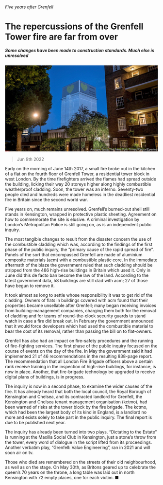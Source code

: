 ###### Five years after Grenfell

# The repercussions of the Grenfell Tower fire are far from over 

##### Some changes have been made to construction standards. Much else is unresolved 

![image](images/20220611_BRP507.jpg) 

> Jun 9th 2022 

Early on the morning of June 14th 2017, a small fire broke out in the kitchen of a flat on the fourth floor of Grenfell Tower, a residential tower block in west London. By the time firefighters arrived the flames had spread outside the building, licking their way 20 storeys higher along highly combustible weatherproof cladding. Soon, the tower was an inferno. Seventy-two people died and hundreds were made homeless in the deadliest residential fire in Britain since the second world war. 

Five years on, much remains unresolved. Grenfell’s burned-out shell still stands in Kensington, wrapped in protective plastic sheeting. Agreement on how to commemorate the site is elusive. A criminal investigation by London’s Metropolitan Police is still going on, as is an independent public inquiry. 

The most tangible changes to result from the disaster concern the use of the combustible cladding which was, according to the findings of the first phase of the public inquiry, the “primary cause of the rapid spread of fire”. Panels of the sort that encompassed Grenfell are made of aluminium composite materials (acm) with a combustible plastic core. In the immediate aftermath of the blaze the government ruled that such cladding should be stripped from the 486 high-rise buildings in Britain which used it. Only in June did this de facto ban become the law of the land. According to the latest government data, 58 buildings are still clad with acm; 27 of those have begun to remove it. 

It took almost as long to settle whose responsibility it was to get rid of the cladding. Owners of flats in buildings covered with acm found that their properties became unsellable after Grenfell; many began receiving invoices from building-management companies, charging them both for the removal of cladding and for teams of round-the-clock security guards to stand watch in case a fire did break out. In February the government announced that it would force developers which had used the combustible material to bear the cost of its removal, rather than passing the bill on to flat-owners. 

Grenfell has also had an impact on fire-safety procedures and the running of fire-fighting services. The first phase of the public inquiry focused on the course of events on the day of the fire. In May the government said it had implemented 21 of 46 recommendations in the resulting 838-page report. The recommendation that all London Fire Brigade officers above a certain rank receive training in the inspection of high-rise buildings, for instance, is now in place. Another, that fire-brigade technology be upgraded to receive digital plans of buildings, is in progress. 

The inquiry is now in a second phase, to examine the wider causes of the fire. It has already heard that both the local council, the Royal Borough of Kensington and Chelsea, and its contracted landlord for Grenfell, the Kensington and Chelsea tenant management organisation (kctmo), had been warned of risks at the tower block by the fire brigade. The kctmo, which had been the largest body of its kind in England, is a landlord no more and exists solely to take part in the public inquiry. The final report is due to be published next year. 

The inquiry has already been turned into two plays. “Dictating to the Estate” is running at the Maxilla Social Club in Kensington, just a stone’s throw from the tower, every word of dialogue in the script lifted from its proceedings. Another verbatim play, “Grenfell: Value Engineering”, ran in 2021 and will soon air on tv. 

Those who died are remembered on the streets of their old neighbourhood, as well as on the stage. On May 30th, as Britons geared up to celebrate the queen’s 70 years on the throne, a long table was laid out in north Kensington with 72 empty places, one for each victim. ■

